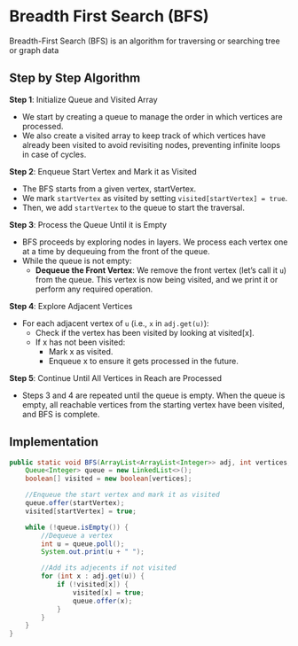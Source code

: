 # Breadth First Search (BFS)

Breadth-First Search (BFS) is an algorithm for traversing or searching tree or graph data

## Step by Step Algorithm

**Step 1**: Initialize Queue and Visited Array

- We start by creating a queue to manage the order in which vertices are processed.
- We also create a visited array to keep track of which vertices have already been visited to avoid revisiting nodes, preventing infinite loops in case of cycles.

**Step 2**: Enqueue Start Vertex and Mark it as Visited

- The BFS starts from a given vertex, startVertex.
- We mark `startVertex` as visited by setting `visited[startVertex] = true`.
- Then, we add `startVertex` to the queue to start the traversal.

**Step 3**: Process the Queue Until it is Empty

- BFS proceeds by exploring nodes in layers. We process each vertex one at a time by dequeuing from the front of the queue.
- While the queue is not empty:
  - **Dequeue the Front Vertex**: We remove the front vertex (let’s call it `u`) from the queue. This vertex is now being visited, and we print it or perform any required operation.

**Step 4**: Explore Adjacent Vertices

- For each adjacent vertex of `u` (i.e., `x` in `adj.get(u)`):
  - Check if the vertex has been visited by looking at visited[x].
  - If x has not been visited:
    - Mark x as visited.
    - Enqueue x to ensure it gets processed in the future.

**Step 5**: Continue Until All Vertices in Reach are Processed

- Steps 3 and 4 are repeated until the queue is empty. When the queue is empty, all reachable vertices from the starting vertex have been visited, and BFS is complete.

## Implementation

```java
public static void BFS(ArrayList<ArrayList<Integer>> adj, int vertices, int startVertex) {
    Queue<Integer> queue = new LinkedList<>();
    boolean[] visited = new boolean[vertices];

    //Enqueue the start vertex and mark it as visited
    queue.offer(startVertex);
    visited[startVertex] = true;

    while (!queue.isEmpty()) {
        //Dequeue a vertex
        int u = queue.poll();
        System.out.print(u + " ");

        //Add its adjecents if not visited
        for (int x : adj.get(u)) {
            if (!visited[x]) {
                visited[x] = true;
                queue.offer(x);
            }
        }
    }
}
```
